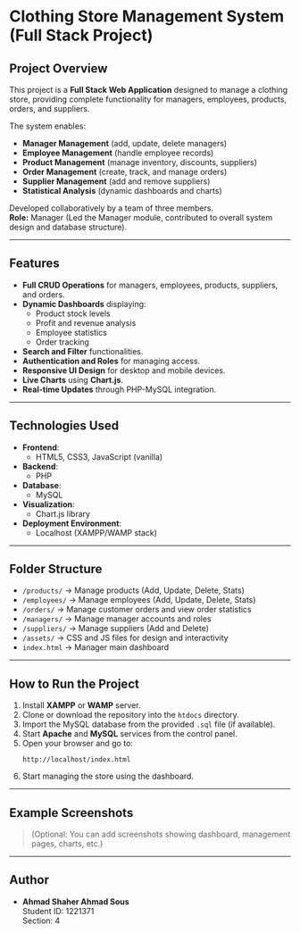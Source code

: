 
# Clothing Store Management System (Full Stack Project)

## Project Overview
This project is a **Full Stack Web Application** designed to manage a clothing store, providing complete functionality for managers, employees, products, orders, and suppliers.

The system enables:
- **Manager Management** (add, update, delete managers)
- **Employee Management** (handle employee records)
- **Product Management** (manage inventory, discounts, suppliers)
- **Order Management** (create, track, and manage orders)
- **Supplier Management** (add and remove suppliers)
- **Statistical Analysis** (dynamic dashboards and charts)

Developed collaboratively by a team of three members.  
**Role:** Manager (Led the Manager module, contributed to overall system design and database structure).

---

## Features
- **Full CRUD Operations** for managers, employees, products, suppliers, and orders.
- **Dynamic Dashboards** displaying:
  - Product stock levels
  - Profit and revenue analysis
  - Employee statistics
  - Order tracking
- **Search and Filter** functionalities.
- **Authentication and Roles** for managing access.
- **Responsive UI Design** for desktop and mobile devices.
- **Live Charts** using **Chart.js**.
- **Real-time Updates** through PHP-MySQL integration.

---

## Technologies Used
- **Frontend**: 
  - HTML5, CSS3, JavaScript (vanilla)
- **Backend**: 
  - PHP
- **Database**: 
  - MySQL
- **Visualization**: 
  - Chart.js library
- **Deployment Environment**:
  - Localhost (XAMPP/WAMP stack)

---

## Folder Structure
- `/products/` → Manage products (Add, Update, Delete, Stats)
- `/employees/` → Manage employees (Add, Update, Delete, Stats)
- `/orders/` → Manage customer orders and view order statistics
- `/managers/` → Manage manager accounts and roles
- `/suppliers/` → Manage suppliers (Add and Delete)
- `/assets/` → CSS and JS files for design and interactivity
- `index.html` → Manager main dashboard

---

## How to Run the Project
1. Install **XAMPP** or **WAMP** server.
2. Clone or download the repository into the `htdocs` directory.
3. Import the MySQL database from the provided `.sql` file (if available).
4. Start **Apache** and **MySQL** services from the control panel.
5. Open your browser and go to:
   ```
   http://localhost/index.html
   ```
6. Start managing the store using the dashboard.

---

## Example Screenshots
> (Optional: You can add screenshots showing dashboard, management pages, charts, etc.)

---

## Author
- **Ahmad Shaher Ahmad Sous**  
  Student ID: 1221371  
  Section: 4
